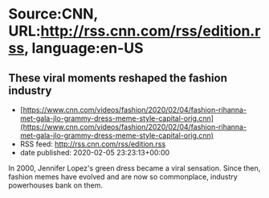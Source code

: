 # Source:CNN, URL:http://rss.cnn.com/rss/edition.rss, language:en-US

## These viral moments reshaped the fashion industry
 - [https://www.cnn.com/videos/fashion/2020/02/04/fashion-rihanna-met-gala-jlo-grammy-dress-meme-style-capital-orig.cnn](https://www.cnn.com/videos/fashion/2020/02/04/fashion-rihanna-met-gala-jlo-grammy-dress-meme-style-capital-orig.cnn)
 - RSS feed: http://rss.cnn.com/rss/edition.rss
 - date published: 2020-02-05 23:23:13+00:00

In 2000, Jennifer Lopez's green dress became a viral sensation. Since then, fashion memes have evolved and are now so commonplace, industry powerhouses bank on them.

